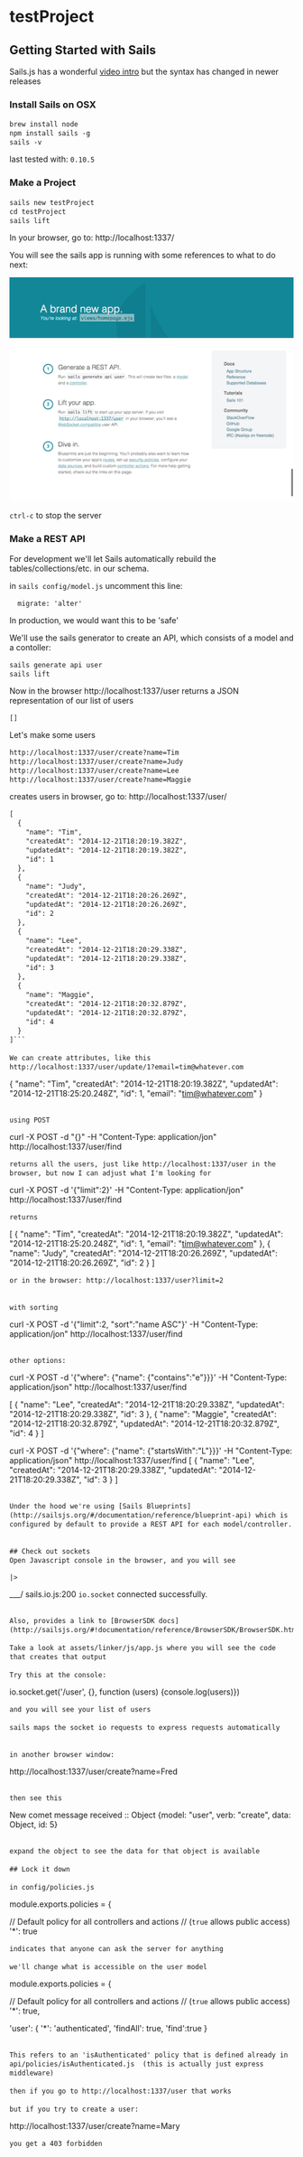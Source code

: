# testProject
## Getting Started with Sails

Sails.js has a wonderful [video intro](https://www.youtube.com/watch?v=GK-tFvpIR7c) but the syntax has changed in newer releases

### Install Sails on OSX

```
brew install node
npm install sails -g
sails -v
```
last tested with: ```0.10.5```

### Make a Project

```
sails new testProject
cd testProject
sails lift
```
In your browser, go to: http://localhost:1337/

You will see the sails app is running with some references to what to do next:

![Headline says: 'A brand new app. You're looking at: views/homepage.ejs' and the rest of the page has some docs and links](doc/images/1-new-sails-app-small.png)

```ctrl-c``` to stop the server

### Make a REST API

For development we'll let Sails automatically rebuild the tables/collections/etc. in our schema.

in ```sails config/model.js``` uncomment this line:
```
  migrate: 'alter'
```
In production, we would want this to be 'safe'

We'll use the sails generator to create an API, which consists of a model and a contoller:


```
sails generate api user
sails lift
```

Now in the browser http://localhost:1337/user returns a JSON representation of our list of users
```
[]
```

Let's make some users
```
http://localhost:1337/user/create?name=Tim
http://localhost:1337/user/create?name=Judy
http://localhost:1337/user/create?name=Lee
http://localhost:1337/user/create?name=Maggie
```

creates users
in browser, go to: http://localhost:1337/user/
```
[
  {
    "name": "Tim",
    "createdAt": "2014-12-21T18:20:19.382Z",
    "updatedAt": "2014-12-21T18:20:19.382Z",
    "id": 1
  },
  {
    "name": "Judy",
    "createdAt": "2014-12-21T18:20:26.269Z",
    "updatedAt": "2014-12-21T18:20:26.269Z",
    "id": 2
  },
  {
    "name": "Lee",
    "createdAt": "2014-12-21T18:20:29.338Z",
    "updatedAt": "2014-12-21T18:20:29.338Z",
    "id": 3
  },
  {
    "name": "Maggie",
    "createdAt": "2014-12-21T18:20:32.879Z",
    "updatedAt": "2014-12-21T18:20:32.879Z",
    "id": 4
  }
]```

We can create attributes, like this
http://localhost:1337/user/update/1?email=tim@whatever.com
```
{
  "name": "Tim",
  "createdAt": "2014-12-21T18:20:19.382Z",
  "updatedAt": "2014-12-21T18:25:20.248Z",
  "id": 1,
  "email": "tim@whatever.com"
}

```

using POST

```
curl -X POST -d "{}" -H "Content-Type: application/jon" http://localhost:1337/user/find
```
returns all the users, just like http://localhost:1337/user in the browser, but now I can adjust what I'm looking for

```
curl -X POST -d '{"limit":2}' -H "Content-Type: application/jon" http://localhost:1337/user/find
```
returns
```
[
  {
    "name": "Tim",
    "createdAt": "2014-12-21T18:20:19.382Z",
    "updatedAt": "2014-12-21T18:25:20.248Z",
    "id": 1,
    "email": "tim@whatever.com"
  },
  {
    "name": "Judy",
    "createdAt": "2014-12-21T18:20:26.269Z",
    "updatedAt": "2014-12-21T18:20:26.269Z",
    "id": 2
  }
]
```
or in the browser: http://localhost:1337/user?limit=2


with sorting
```
curl -X POST -d '{"limit":2, "sort":"name ASC"}' -H "Content-Type: application/jon" http://localhost:1337/user/find
```

other options:
```
curl -X POST -d '{"where": {"name": {"contains":"e"}}}' -H "Content-Type: application/json" http://localhost:1337/user/find

[
  {
    "name": "Lee",
    "createdAt": "2014-12-21T18:20:29.338Z",
    "updatedAt": "2014-12-21T18:20:29.338Z",
    "id": 3
  },
  {
    "name": "Maggie",
    "createdAt": "2014-12-21T18:20:32.879Z",
    "updatedAt": "2014-12-21T18:20:32.879Z",
    "id": 4
  }
]


curl -X POST -d '{"where": {"name": {"startsWith":"L"}}}' -H "Content-Type: application/json" http://localhost:1337/user/find
[
  {
    "name": "Lee",
    "createdAt": "2014-12-21T18:20:29.338Z",
    "updatedAt": "2014-12-21T18:20:29.338Z",
    "id": 3
  }
]
```

Under the hood we're using [Sails Blueprints](http://sailsjs.org/#/documentation/reference/blueprint-api) which is configured by default to provide a REST API for each model/controller.


## Check out sockets
Open Javascript console in the browser, and you will see
```
    |>
  \___/
sails.io.js:200  `io.socket` connected successfully.
```

Also, provides a link to [BrowserSDK docs](http://sailsjs.org/#!documentation/reference/BrowserSDK/BrowserSDK.html)

Take a look at assets/linker/js/app.js where you will see the code that creates that output

Try this at the console:
```
io.socket.get('/user', {}, function (users) {console.log(users)})
```
and you will see your list of users

sails maps the socket io requests to express requests automatically


in another browser window:
```
http://localhost:1337/user/create?name=Fred
```

then see this
```
New comet message received ::
Object {model: "user", verb: "create", data: Object, id: 5}
```

expand the object to see the data for that object is available

## Lock it down

in config/policies.js
```
module.exports.policies = {

  // Default policy for all controllers and actions
  // (`true` allows public access)
  '*': true
```
indicates that anyone can ask the server for anything

we'll change what is accessible on the user model
```
module.exports.policies = {

  // Default policy for all controllers and actions
  // (`true` allows public access)
  '*': true,

  'user': {
    '*': 'authenticated',
    'findAll': true,
    'find':true
  }
```

This refers to an 'isAuthenticated' policy that is defined already in api/policies/isAuthenticated.js  (this is actually just express middleware)

then if you go to http://localhost:1337/user that works

but if you try to create a user:
```
http://localhost:1337/user/create?name=Mary
```
you get a 403 forbidden










## Questions

* Where's the data?

By default, Sails uses simple disk storage for development only.  You can see this in 'config/adapters.js'

```
module.exports.adapters = {

  // If you leave the adapter config unspecified
  // in a model definition, 'default' will be used.
  'default': 'disk',

  // Persistent adapter for DEVELOPMENT ONLY
  // (data is preserved when the server shuts down)
  disk: {
    module: 'sails-disk'
  },


```

